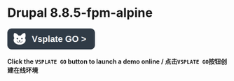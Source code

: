 # Drupal 8.8.5-fpm-alpine

<a href="https://www.vsplate.com/?docker-compose=https://github.com/vsplate/dcenvs/drupal/8.8.5-fpm-alpine"><img alt="VSPLATE GO" src="https://raw.githubusercontent.com/vsplate/images/master/vsgo_btn.png" width="200px"></a>

**Click the `VSPLATE GO` button to launch a demo online / 点击`VSPLATE GO`按钮创建在线环境**